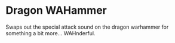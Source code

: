 # Dragon WAHammer
Swaps out the special attack sound on the dragon warhammer for something a bit more... WAHnderful.